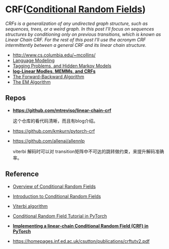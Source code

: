 # CRF([Conditional Random Fields](http://blog.echen.me/2012/01/03/introduction-to-conditional-random-fields/))

 *CRFs is a generalization of any undirected graph structure, such as sequences, trees, or a weird graph. In this post I’ll focus on sequences structures by conditioning only on previous transitions, which is known as Linear Chain CRF. For the rest of this post I’ll use the acronym CRF intermittently between a general CRF and its linear chain structure.*

* http://www.cs.columbia.edu/~mcollins/
* [Language Modeling](http://www.cs.columbia.edu/~mcollins/lm-spring2013.pdf)
* [Tagging Problems, and Hidden Markov Models](http://www.cs.columbia.edu/~mcollins/hmms-spring2013.pdf)
* **[log-Linear Modles, MEMMs, and CRFs](http://www.cs.columbia.edu/~mcollins/crf.pdf)**
* [The Forward-Backward Algorithm](http://www.cs.columbia.edu/~mcollins/fb.pdf)
* [The EM Algorithm](http://www.cs.columbia.edu/~mcollins/em.pdf)

## Repos

* **https://github.com/mtreviso/linear-chain-crf**

  这个仓库的看代码清晰，而且有blog介绍。

* https://github.com/kmkurn/pytorch-crf

* https://github.com/allenai/allennlp

  viterbi 解码时可以对 transition矩阵中不可达的跳转做约束，来提升解码准确率。

## Reference

* [Overview of Conditional Random Fields](https://medium.com/ml2vec/overview-of-conditional-random-fields-68a2a20fa541)
* [Introduction to Conditional Random Fields](http://blog.echen.me/2012/01/03/introduction-to-conditional-random-fields/)
* [Viterbi algorithm](https://en.wikipedia.org/wiki/Viterbi_algorithm)
* [Conditional Random Field Tutorial in PyTorch](https://towardsdatascience.com/conditional-random-field-tutorial-in-pytorch-ca0d04499463)
* **[Implementing a linear-chain Conditional Random Field (CRF) in PyTorch](https://towardsdatascience.com/implementing-a-linear-chain-conditional-random-field-crf-in-pytorch-16b0b9c4b4ea)**

* https://homepages.inf.ed.ac.uk/csutton/publications/crftutv2.pdf

